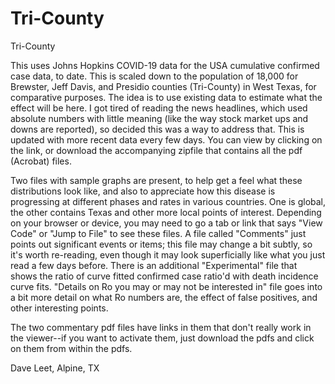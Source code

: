# Tri-County
 Tri-County

This uses Johns Hopkins COVID-19 data for the USA cumulative confirmed case data, to date. This is scaled down to the population of 18,000 for Brewster, Jeff Davis, and Presidio counties (Tri-County) in West Texas, for comparative purposes. The idea is to use existing data to estimate what the effect will be here. I got tired of reading the news headlines, which used absolute numbers with little meaning (like the way stock market ups and downs are reported), so decided this was a way to address that. This is updated with more recent data every few days. You can view by clicking on the link, or download the accompanying zipfile that contains all the pdf (Acrobat) files.

Two files with sample graphs are present, to help get a feel what these distributions look like, and also to appreciate how this disease is progressing at different phases and rates in various countries. One is global, the other contains Texas and other more local points of interest. Depending on your browser or device, you may need to go a tab or link that says "View Code" or "Jump to File" to see these files. A file called "Comments" just points out significant events or items; this file may change a bit subtly, so it's worth re-reading, even though it may look superficially like what you just read a few days before. There is an additional "Experimental" file that shows the ratio of curve fitted confirmed case ratio'd with death incidence curve fits. "Details on Ro you may or may not be interested in" file goes into a bit more detail on what Ro numbers are, the effect of false positives, and other interesting points.

The two commentary pdf files have links in them that don't really work in the viewer--if you want to activate them, just download the pdfs and click on them from within the pdfs.

Dave Leet, Alpine, TX 